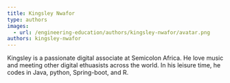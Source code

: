 ```yaml
---
title: Kingsley Nwafor
type: authors
images:
  - url: /engineering-education/authors/kingsley-nwafor/avatar.png
authors: kingsley-nwafor
---
```

Kingsley is a passionate digital associate at Semicolon Africa. He love music and meeting other digital ethuasists across the world. In his leisure time, he codes in Java, python, Spring-boot, and R.
